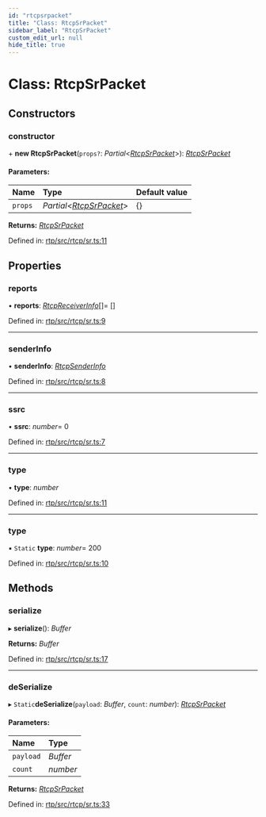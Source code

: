 ```yaml
---
id: "rtcpsrpacket"
title: "Class: RtcpSrPacket"
sidebar_label: "RtcpSrPacket"
custom_edit_url: null
hide_title: true
---
```


# Class: RtcpSrPacket

## Constructors

### constructor

\+ **new RtcpSrPacket**(`props?`: *Partial*<[*RtcpSrPacket*](rtcpsrpacket.md)\>): [*RtcpSrPacket*](rtcpsrpacket.md)

#### Parameters:

Name | Type | Default value |
:------ | :------ | :------ |
`props` | *Partial*<[*RtcpSrPacket*](rtcpsrpacket.md)\> | {} |

**Returns:** [*RtcpSrPacket*](rtcpsrpacket.md)

Defined in: [rtp/src/rtcp/sr.ts:11](https://github.com/shinyoshiaki/werift-webrtc/blob/ad4c7a5/packages/rtp/src/rtcp/sr.ts#L11)

## Properties

### reports

• **reports**: [*RtcpReceiverInfo*](rtcpreceiverinfo.md)[]= []

Defined in: [rtp/src/rtcp/sr.ts:9](https://github.com/shinyoshiaki/werift-webrtc/blob/ad4c7a5/packages/rtp/src/rtcp/sr.ts#L9)

___

### senderInfo

• **senderInfo**: [*RtcpSenderInfo*](rtcpsenderinfo.md)

Defined in: [rtp/src/rtcp/sr.ts:8](https://github.com/shinyoshiaki/werift-webrtc/blob/ad4c7a5/packages/rtp/src/rtcp/sr.ts#L8)

___

### ssrc

• **ssrc**: *number*= 0

Defined in: [rtp/src/rtcp/sr.ts:7](https://github.com/shinyoshiaki/werift-webrtc/blob/ad4c7a5/packages/rtp/src/rtcp/sr.ts#L7)

___

### type

• **type**: *number*

Defined in: [rtp/src/rtcp/sr.ts:11](https://github.com/shinyoshiaki/werift-webrtc/blob/ad4c7a5/packages/rtp/src/rtcp/sr.ts#L11)

___

### type

▪ `Static` **type**: *number*= 200

Defined in: [rtp/src/rtcp/sr.ts:10](https://github.com/shinyoshiaki/werift-webrtc/blob/ad4c7a5/packages/rtp/src/rtcp/sr.ts#L10)

## Methods

### serialize

▸ **serialize**(): *Buffer*

**Returns:** *Buffer*

Defined in: [rtp/src/rtcp/sr.ts:17](https://github.com/shinyoshiaki/werift-webrtc/blob/ad4c7a5/packages/rtp/src/rtcp/sr.ts#L17)

___

### deSerialize

▸ `Static`**deSerialize**(`payload`: *Buffer*, `count`: *number*): [*RtcpSrPacket*](rtcpsrpacket.md)

#### Parameters:

Name | Type |
:------ | :------ |
`payload` | *Buffer* |
`count` | *number* |

**Returns:** [*RtcpSrPacket*](rtcpsrpacket.md)

Defined in: [rtp/src/rtcp/sr.ts:33](https://github.com/shinyoshiaki/werift-webrtc/blob/ad4c7a5/packages/rtp/src/rtcp/sr.ts#L33)
